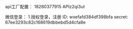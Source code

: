 api工厂配置：
    18280377915
    APIz2qi3ut
    
微信登录：
    1.授权登录，注册
    	ID:  wxefafd384df398bfa
        secret: 67ee3293c82c168619dbbebd5d4cfa8e